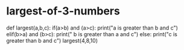 # largest-of-3-numbers
def largest(a,b,c):
if(a>b) and (a>c):
print("a is greater than b and c")
elif(b>a) and (b>c):
print(" b is greater than a and c")
else: 
print("c is greater than b and c")
largest(4,8,10)
